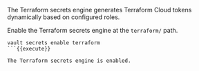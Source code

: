 The Terraform secrets engine generates Terraform Cloud tokens dynamically based
on configured roles.

Enable the Terraform secrets engine at the `terraform/` path.

```shell
vault secrets enable terraform
```{{execute}}

The Terraform secrets engine is enabled.